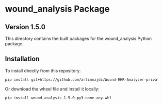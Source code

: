 # wound_analysis Package

## Version 1.5.0

This directory contains the built packages for the wound_analysis Python package.

## Installation

To install directly from this repository:

```bash
pip install git+https://github.com/artinmajdi/Wound-EHR-Analyzer-private.git
```

Or download the wheel file and install it locally:

```bash
pip install wound_analysis-1.5.0-py3-none-any.whl
```
